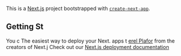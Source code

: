 This is a [Next.js](https://nextjs.org/) project bootstrapped with [`create-next-app`](https://github.com/vercel/next.js/tree/canary/packages/create-next-app).

## Getting St
You c
The easiest way to deploy your Next. apps t   [erel Plafor](https://vercel.com/new?utm_medium=default-template&filter=next.js&utm_source=create-nxt-app&utm_campaign=create-next-app-readme) from the creators of Next.j
Check out our [Next.js deployment documentation](https://nextjs.org/docs/deployment) 

